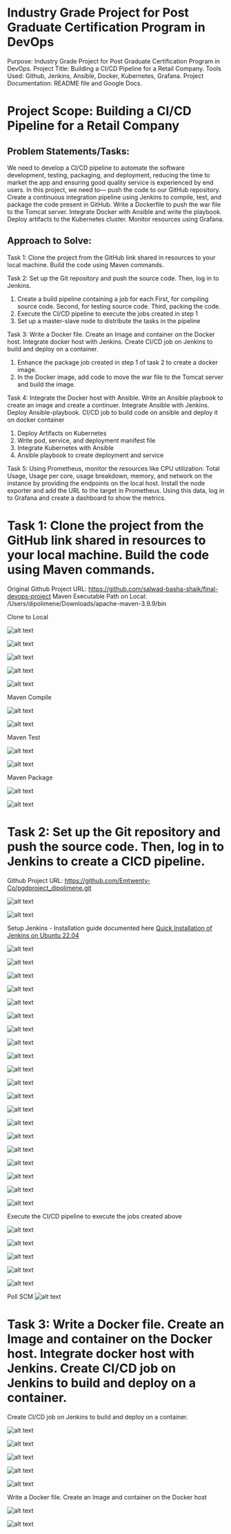 # Industry Grade Project for Post Graduate Certification Program in DevOps
Purpose: Industry Grade Project for Post Graduate Certification Program in DevOps. 
Project Title: Building a CI/CD Pipeline for a Retail Company. 
Tools Used: Github, Jenkins, Ansible, Docker, Kubernetes, Grafana. 
Project Documentation: README file and Google Docs.

# Project Scope: Building a CI/CD Pipeline for a Retail Company

## Problem Statements/Tasks:
We need to develop a CI/CD pipeline to automate the software development, testing, packaging, and deployment, reducing the time to market the app and ensuring good quality service is experienced by end users. In this project, we need to—
push the code to our GitHub repository.
Create a continuous integration pipeline using Jenkins to compile, test, and package the code present in GitHub.
Write a Dockerfile to push the war file to the Tomcat server.
Integrate Docker with Ansible and write the playbook.
Deploy artifacts to the Kubernetes cluster.
Monitor resources using Grafana.


## Approach to Solve:
Task 1: Clone the project from the GitHub link shared in resources to your local machine. Build the code using Maven commands.


Task 2: Set up the Git repository and push the source code. Then, log in to Jenkins.
1. Create a build pipeline containing a job for each
First, for compiling source code.
Second, for testing source code.
Third, packing the code.
2. Execute the CI/CD pipeline to execute the jobs created in step 1
3. Set up a master-slave node to distribute the tasks in the pipeline


Task 3: Write a Docker file. Create an Image and container on the Docker host. Integrate docker host with Jenkins. Create CI/CD job on Jenkins to build and deploy on a container.
1. Enhance the package job created in step 1 of task 2 to create a docker image.
2. In the Docker image, add code to move the war file to the Tomcat server and build the image.


Task 4: Integrate the Docker host with Ansible. Write an Ansible playbook to create an image and create a continuer. Integrate Ansible with Jenkins. Deploy Ansible-playbook. CI/CD job to build code on ansible and deploy it on docker container
1. Deploy Artifacts on Kubernetes
2. Write pod, service, and deployment manifest file
3. Integrate Kubernetes with Ansible
4. Ansible playbook to create deployment and service


Task 5: Using Prometheus, monitor the resources like CPU utilization: Total Usage, Usage per core, usage breakdown, memory, and network on the instance by providing the endpoints on the local host. Install the node exporter and add the URL to the target in Prometheus. Using this data, log in to Grafana and create a dashboard to show the metrics.


# Task 1: Clone the project from the GitHub link shared in resources to your local machine. Build the code using Maven commands.

Original Github Project URL: https://github.com/salwad-basha-shaik/final-devops-project
Maven Executable Path on Local: /Users/dipolimene/Downloads/apache-maven-3.9.9/bin

Clone to Local

![alt text](Snapshots/image-0.png)

![alt text](Snapshots/image-1.png)

![alt text](Snapshots/image-2.png)

![alt text](Snapshots/image-3.png)

![alt text](Snapshots/image-4.png)

Maven Compile

![alt text](Snapshots/image-5.png)

![alt text](Snapshots/image-6.png)

Maven Test

![alt text](Snapshots/image-7.png)

![alt text](Snapshots/image-8.png)

Maven Package

![alt text](Snapshots/image-9.png)

![alt text](Snapshots/image-10.png)


# Task 2: Set up the Git repository and push the source code. Then, log in to Jenkins to create a CICD pipeline.

Github Project URL: https://github.com/Emtwenty-Co/pgdproject_dipolimene.git

![alt text](Snapshots/image-11.png)

![alt text](Snapshots/image-12.png)

Setup Jenkins - Installation guide documented here [Quick Installation of Jenkins on Ubuntu 22.04](https://dipolimene.medium.com/quick-installation-of-jenkins-on-ubuntu-22-04-linux-distribution-9f0a48412525)

![alt text](Snapshots/image-13.png)


![alt text](Snapshots/image-14.png)

![alt text](Snapshots/image-15.png)

![alt text](Snapshots/image-16.png)

![alt text](Snapshots/image-17.png)

![alt text](Snapshots/image-18.png)

![alt text](Snapshots/image-19.png)

![alt text](Snapshots/image-20.png)

![alt text](Snapshots/image-21.png)

![alt text](Snapshots/image-22.png)

![alt text](Snapshots/image-23.png)

![alt text](Snapshots/image-24.png)

![alt text](Snapshots/image-25.png)

![alt text](Snapshots/image-26.png)

![alt text](Snapshots/image-27.png)

![alt text](Snapshots/image-28.png)

![alt text](Snapshots/image-29.png)

![alt text](Snapshots/image-30.png)

![alt text](Snapshots/image-31.png)

![alt text](Snapshots/image-32.png)


Execute the CI/CD pipeline to execute the jobs created above

![alt text](Snapshots/image-33.png)

![alt text](Snapshots/image-34.png)

![alt text](Snapshots/image-35.png)

![alt text](Snapshots/image-36.png)

![alt text](Snapshots/image-37.png)

Poll SCM
![alt text](Snapshots/image-38.png)





# Task 3: Write a Docker file. Create an Image and container on the Docker host. Integrate docker host with Jenkins. Create CI/CD job on Jenkins to build and deploy on a container.

Create CI/CD job on Jenkins to build and deploy on a container.


![alt text](Snapshots/image-39.png)

![alt text](Snapshots/image-40.png)



![alt text](Snapshots/image-41.png)

![alt text](Snapshots/image-42.png)

![alt text](Snapshots/image-43.png)


Write a Docker file. Create an Image and container on the Docker host

![alt text](image.png)

![alt text](image-1.png)

